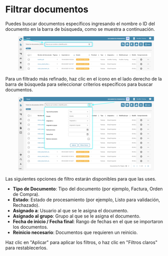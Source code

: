 # Filtrar documentos

Puedes buscar documentos específicos ingresando el nombre o ID del documento en la barra de búsqueda, como se muestra a continuación.

<figure><img src="../../../.gitbook/assets/FilteringDocs_1_es.png" alt=""><figcaption></figcaption></figure>

Para un filtrado más refinado, haz clic en el ícono en el lado derecho de la barra de búsqueda para seleccionar criterios específicos para buscar documentos.

<figure><img src="../../../.gitbook/assets/FilteringDocs_2_es.png" alt=""><figcaption></figcaption></figure>

Las siguientes opciones de filtro estarán disponibles para que las uses.

* **Tipo de Documento**: Tipo del documento (por ejemplo, Factura, Orden de Compra).
* **Estado**: Estado de procesamiento (por ejemplo, Listo para validación, Rechazado).
* **Asignado a**: Usuario al que se le asigna el documento.
* **Asignado al grupo**: Grupo al que se le asigna el documento.
* **Fecha de inicio / Fecha final**: Rango de fechas en el que se importaron los documentos.
* **Reinicio necesario**: Documentos que requieren un reinicio.

Haz clic en "Aplicar" para aplicar los filtros, o haz clic en "Filtros claros" para restablecerlos.

